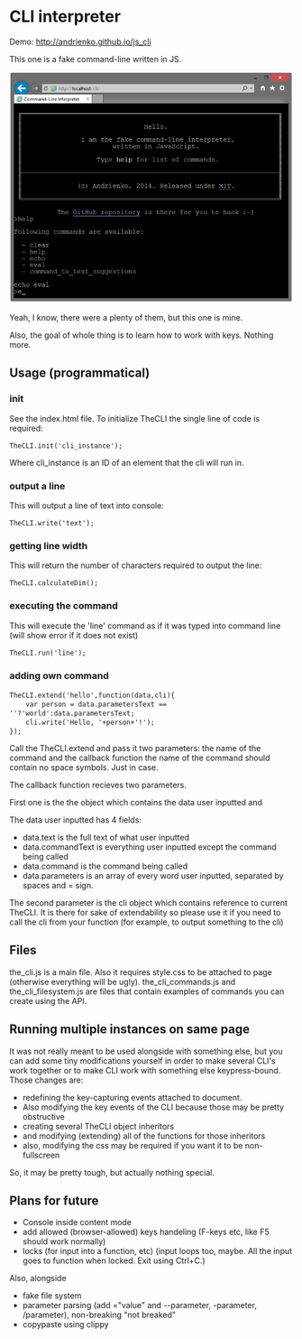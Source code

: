CLI interpreter
===

Demo: http://andrienko.github.io/js_cli

This one is a fake command-line written in JS.

![Screenshot](screenshot.png)

Yeah, I know, there were a plenty of them, but this one is mine.

Also, the goal of whole thing is to learn how to work with keys. Nothing more.

Usage (programmatical)
---

### init

See the index.html file. To initialize TheCLI the single line of code is required:

    TheCLI.init('cli_instance');

Where cli_instance is an ID of an element that the cli will run in.

### output a line

This will output a line of text into console:

    TheCLI.write('text');

### getting line width

This will return the number of characters required to output the line:

    TheCLI.calculateDim();

### executing the command

This will execute the 'line' command as if it was typed into command line (will show error if it does not exist)

    TheCLI.run('line');

### adding own command

    TheCLI.extend('hello',function(data,cli){
        var person = data.parametersText == ''?'world':data.parametersText;
        cli.write('Hello, '+person+'!');
    });

Call the TheCLI.extend and pass it two parameters: the name of the command and the callback function
the name of the command should contain no space symbols. Just in case.

The callback function recieves two parameters.

First one is the the object which contains the data user inputted and

The data user inputted has 4 fields:

 - data.text is the full text of what user inputted
 - data.commandText is everything user inputted except the command being called
 - data.command is the command being called
 - data.parameters is an array of every word user inputted, separated by spaces and = sign.

The second parameter is the cli object which contains reference to current TheCLI.
It is there for sake of extendability so please use it if you need to call the cli from your function (for example,
to output something to the cli)

Files
---

the_cli.js is a main file. Also it requires style.css to be attached to page (otherwise everything will be ugly).
the_cli_commands.js and the_cli_filesystem.js are files that contain examples of commands you can create using the API.

Running multiple instances on same page
---
It was not really meant to be used alongside with something else, but you can add some tiny modifications yourself
in order to make several CLI's work together or to make CLI work with something else keypress-bound. Those changes are:

 - redefining the key-capturing events attached to document.
 - Also modifying the key events of the CLI because those may be pretty obstructive
 - creating several TheCLI object inheritors
 - and modifying (extending) all of the functions for those inheritors
 - also, modifying the css may be required if you want it to be non-fullscreen

So, it may be pretty tough, but actually nothing special.

Plans for future
---

 - Console inside content mode
 - add allowed (browser-allowed) keys handeling (F-keys etc, like F5 should work normally)
 - locks (for input into a function, etc) (input loops too, maybe. All the input goes to function when locked.
   Exit using Ctrl+C.)

Also, alongside

 - fake file system
 - parameter parsing (add ="value" and --parameter, -parameter, /parameter), non-breaking "not breaked"
 - copypaste using clippy